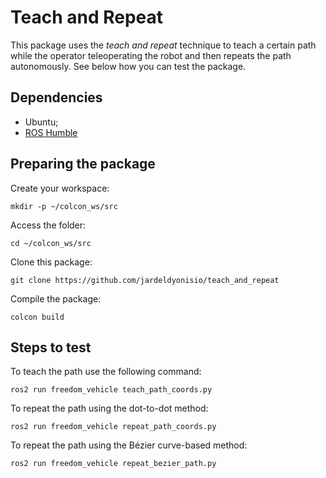 # Teach and Repeat

This package uses the *teach and repeat* technique to teach a certain path while the operator teleoperating the robot and then repeats the path autonomously. See below how you can test the package.

## Dependencies
- Ubuntu;
- [ROS Humble](https://docs.ros.org/en/humble/Installation.html)

## Preparing the package

Create your workspace:
```
mkdir -p ~/colcon_ws/src
```

Access the folder:
```
cd ~/colcon_ws/src
```

Clone this package:
```
git clone https://github.com/jardeldyonisio/teach_and_repeat
```

Compile the package:
```
colcon build
```

## Steps to test

To teach the path use the following command:
```
ros2 run freedom_vehicle teach_path_coords.py
```

To repeat the path using the dot-to-dot method:
```
ros2 run freedom_vehicle repeat_path_coords.py
```

To repeat the path using the Bézier curve-based method:
```
ros2 run freedom_vehicle repeat_bezier_path.py
```
